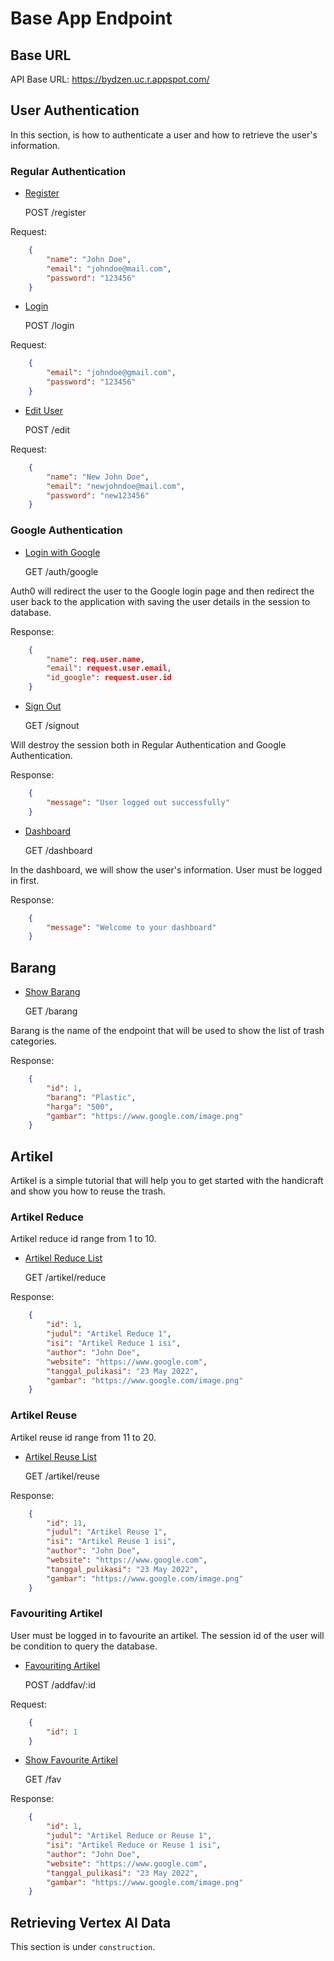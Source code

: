 # Base App Endpoint

## Base URL

API Base URL: https://bydzen.uc.r.appspot.com/

## User Authentication

In this section, is how to authenticate a user and how to retrieve the user's
information.

### Regular Authentication

-   [Register](#register)

    POST /register

Request:

```JSON
    {
        "name": "John Doe",
        "email": "johndoe@mail.com",
        "password": "123456"
    }
```

-   [Login](#login)

    POST /login

Request:

```JSON
    {
        "email": "johndoe@gmail.com",
        "password": "123456"
    }
```

-   [Edit User](#edit-user)

    POST /edit

Request:

```JSON
    {
        "name": "New John Doe",
        "email": "newjohndoe@mail.com",
        "password": "new123456"
    }
```

### Google Authentication

-   [Login with Google](#login-with-google)

    GET /auth/google

Auth0 will redirect the user to the Google login page and then redirect the user
back to the application with saving the user details in the session to database.

Response:

```JSON
    {
        "name": req.user.name,
        "email": request.user.email,
        "id_google": request.user.id
    }
```

-   [Sign Out](#sign-out)

    GET /signout

Will destroy the session both in Regular Authentication and Google
Authentication.

Response:

```JSON
    {
        "message": "User logged out successfully"
    }
```

-   [Dashboard](#dashboard)

    GET /dashboard

In the dashboard, we will show the user's information. User must be logged in
first.

Response:

```JSON
    {
        "message": "Welcome to your dashboard"
    }
```

## Barang

-   [Show Barang](#show-barang)

    GET /barang

Barang is the name of the endpoint that will be used to show the list of trash
categories.

Response:

```JSON
    {
        "id": 1,
        "barang": "Plastic",
        "harga": "500",
        "gambar": "https://www.google.com/image.png"
    }
```

## Artikel

Artikel is a simple tutorial that will help you to get started with the
handicraft and show you how to reuse the trash.

### Artikel Reduce

Artikel reduce id range from 1 to 10.

-   [Artikel Reduce List](#artikel-reduce-list)

    GET /artikel/reduce

Response:

```JSON
    {
        "id": 1,
        "judul": "Artikel Reduce 1",
        "isi": "Artikel Reduce 1 isi",
        "author": "John Doe",
        "website": "https://www.google.com",
        "tanggal_pulikasi": "23 May 2022",
        "gambar": "https://www.google.com/image.png"
    }
```

### Artikel Reuse

Artikel reuse id range from 11 to 20.

-   [Artikel Reuse List](#artikel-reuse-list)

    GET /artikel/reuse

Response:

```JSON
    {
        "id": 11,
        "judul": "Artikel Reuse 1",
        "isi": "Artikel Reuse 1 isi",
        "author": "John Doe",
        "website": "https://www.google.com",
        "tanggal_pulikasi": "23 May 2022",
        "gambar": "https://www.google.com/image.png"
    }
```

### Favouriting Artikel

User must be logged in to favourite an artikel. The session id of the user will
be condition to query the database.

-   [Favouriting Artikel](#favouriting-artikel)

    POST /addfav/:id

Request:

```JSON
    {
        "id": 1
    }
```

-   [Show Favourite Artikel](#show-favourite-artikel)

    GET /fav

Response:

```JSON
    {
        "id": 1,
        "judul": "Artikel Reduce or Reuse 1",
        "isi": "Artikel Reduce or Reuse 1 isi",
        "author": "John Doe",
        "website": "https://www.google.com",
        "tanggal_pulikasi": "23 May 2022",
        "gambar": "https://www.google.com/image.png"
    }
```

## Retrieving Vertex AI Data

This section is under `construction`.
